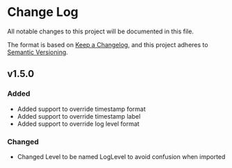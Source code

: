 # Change Log

All notable changes to this project will be documented in this file.

The format is based on [Keep a Changelog](https://keepachangelog.com/en/1.1.0/),
and this project adheres to [Semantic Versioning](https://semver.org/spec/v2.0.0.html).

## v1.5.0

### Added

-   Added support to override timestamp format
-   Added support to override timestamp label
-   Added support to override log level format

### Changed

-   Changed Level to be named LogLevel to avoid confusion when imported
